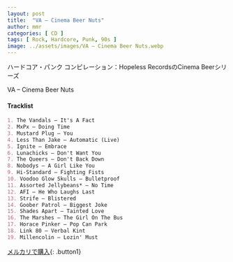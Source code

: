```yaml
---
layout: post
title:  "VA – Cinema Beer Nuts"
author: mmr
categories: [ CD ]
tags: [ Rock, Hardcore, Punk, 90s ]
image: ../assets/images/VA – Cinema Beer Nuts.webp
---
```


ハードコア・パンク コンピレーション：Hopeless RecordsのCinema Beerシリーズ

VA – Cinema Beer Nuts

#### Tracklist
```md
1. The Vandals – It's A Fact
2. MxPx – Doing Time
3. Mustard Plug – You
4. Less Than Jake – Automatic (Live)
5. Ignite – Embrace
6. Lunachicks – Don't Want You
7. The Queers – Don't Back Down
8. Nobodys – A Girl Like You
9. Hi-Standard – Fighting Fists
10. Voodoo Glow Skulls – Bulletproof
11. Assorted Jellybeans* – No Time
12. AFI – He Who Laughs Last
13. Strife – Blistered
14. Goober Patrol – Biggest Joke
15. Shades Apart – Tainted Love
16. The Marshes – The Girl On The Bus
17. Horace Pinker – Pop Can Park
18. Link 80 – Verbal Kint
19. Millencolin – Lozin' Must
```

[メルカリで購入](https://jp.mercari.com/item/m72326098002?afid=6142608987){: .button1}
